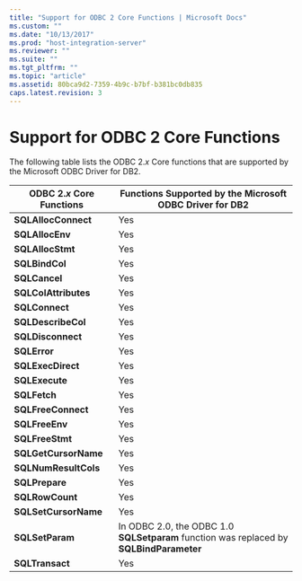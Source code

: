 ```yaml
---
title: "Support for ODBC 2 Core Functions | Microsoft Docs"
ms.custom: ""
ms.date: "10/13/2017"
ms.prod: "host-integration-server"
ms.reviewer: ""
ms.suite: ""
ms.tgt_pltfrm: ""
ms.topic: "article"
ms.assetid: 80bca9d2-7359-4b9c-b7bf-b381bc0db835
caps.latest.revision: 3
---
```

# Support for ODBC 2 Core Functions
The following table lists the ODBC 2.*x* Core functions that are supported by the Microsoft ODBC Driver for DB2.  
  
|ODBC 2.*x* Core Functions|Functions Supported by the Microsoft ODBC Driver for DB2|  
|-------------------------------|--------------------------------------------------------------|  
|**SQLAllocConnect**|Yes|  
|**SQLAllocEnv**|Yes|  
|**SQLAllocStmt**|Yes|  
|**SQLBindCol**|Yes|  
|**SQLCancel**|Yes|  
|**SQLColAttributes**|Yes|  
|**SQLConnect**|Yes|  
|**SQLDescribeCol**|Yes|  
|**SQLDisconnect**|Yes|  
|**SQLError**|Yes|  
|**SQLExecDirect**|Yes|  
|**SQLExecute**|Yes|  
|**SQLFetch**|Yes|  
|**SQLFreeConnect**|Yes|  
|**SQLFreeEnv**|Yes|  
|**SQLFreeStmt**|Yes|  
|**SQLGetCursorName**|Yes|  
|**SQLNumResultCols**|Yes|  
|**SQLPrepare**|Yes|  
|**SQLRowCount**|Yes|  
|**SQLSetCursorName**|Yes|  
|**SQLSetParam**|In ODBC 2.0, the ODBC 1.0 **SQLSetparam** function was replaced by **SQLBindParameter**|  
|**SQLTransact**|Yes|